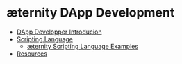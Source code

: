 æternity DApp Development
=========================

* [DApp Developper Introducion](æternity-DApp-Introducion)
* [Scripting Language](æternity-Scripting-Language)
  * [æternity Scripting Language Examples](æternity-Scripting-Language-Examples) 
* [Resources](æternity-DApp-Developper-Resources)
